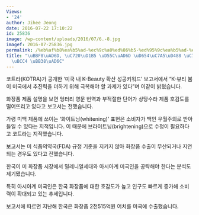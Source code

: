 ```yaml
---
Views:
- '24'
author: Jihee Jeong
date: 2016-07-22 17:10:22
id: 25836
image: /wp-content/uploads/2016/07/6.-8.jpg
imagef: 2016-07-25836.jpg
permalink: /%eb%af%b8%ea%b5%ad-%ec%9c%a0%ed%86%b5-%ed%95%9c%ea%b5%ad-%ed%99%94%ec%9e%a5%ed%92%88-%ec%9d%b8%ec%a2%85%ec%b0%a8%eb%b3%84-%eb%ac%b8%ea%b5%ac/
title: "\uBBF8\uAD6D, \uC720\uD1B5 \uD55C\uAD6D \uD654\uC7A5\uD488 \uC778\uC885\uCC28\
  \uBCC4 \uBB38\uAD6C"
---
```


코트라(KOTRA)가 공개한 &#8216;미국 내 K-Beauty 확산 성공키워드&#8217; 보고서에서 &#8220;K-뷰티 붐이 미국에서 추진력을 더하기 위해 극복해야 할 과제가 있다&#8221;며 이같이 밝혔습니다.

화장품 제품 설명을 보면 엉터리 영문 번역과 부적절한 단어가 상당수라 제품 호감도를 떨어뜨리고 있다고 보고서는 전했습니다.

가령 미백 제품에 쓰이는 &#8216;화이트닝(whitening)&#8217; 표현은 소비자가 백인 우월주의로 받아들일 수 있다는 지적입니다. 이 때문에 브라이트닝(brightening)으로 수정이 필요하다고 코트라는 지적했습니다.

보고서는 미 식품의약국(FDA) 규정 기준을 지키지 않아 화장품 수출이 무산되거나 지연되는 경우도 있다고 전했습니다.

한국이 미 화장품 시장에서 밀레니얼세대와 아시아계 미국인을 공략해야 한다는 분석도 제기됐습니다.

특히 아시아계 미국인은 한국 화장품에 대한 호감도가 높고 인구도 빠르게 증가해 소비력이 확대되고 있는 추세입니다.

보고서에 따르면 지난해 한국은 화장품 2천515억원 어치를 미국에 수출했습니다.